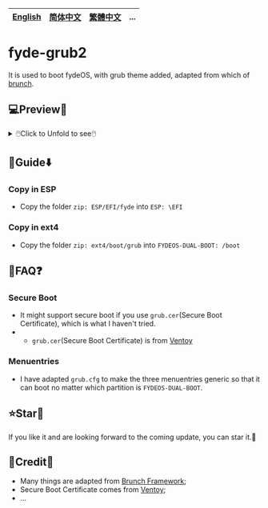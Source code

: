 [English](README.md)|[简体中文](自述文件.md)|[繁體中文](繁體中文.md)|...
--|--|--|--

# fyde-grub2
It is used to boot fydeOS, with grub theme added, adapted from which of [brunch](https://github.com/sebanc/brunch).

## 💻️Preview👀

<details>
<summary>🖱️Click to Unfold to see🖱️</summary>

![image](https://github.com/M-L-P/fyde-grub2/assets/69227436/0d8da192-9718-4d29-b40a-edd2c00530f3)
</details>

## 🧭Guide⬇️

### Copy in ESP
- Copy the folder `zip: ESP/EFI/fyde` into `ESP: \EFI`


### Copy in ext4
- Copy the folder `zip: ext4/boot/grub` into `FYDEOS-DUAL-BOOT: /boot`

## 📝FAQ❓️
### Secure Boot
- It might support secure boot if you use `grub.cer`(Secure Boot Certificate), which is what I haven't tried.
- - `grub.cer`(Secure Boot Certificate) is from [Ventoy](https://github.com/ventoy/Ventoy)
### Menuentries
- I have adapted `grub.cfg` to make the three menuentries generic so that it can boot no matter which partition is `FYDEOS-DUAL-BOOT`.

## ⭐Star🌟
If you like it and are looking forward to the coming update, you can star it.💫

## 🎉Credit🎊
- Many things are adapted from [Brunch Framework](https://github.com/sebanc/brunch);
- Secure Boot Certificate comes from [Ventoy](https://github.com/ventoy/Ventoy);
- ...
